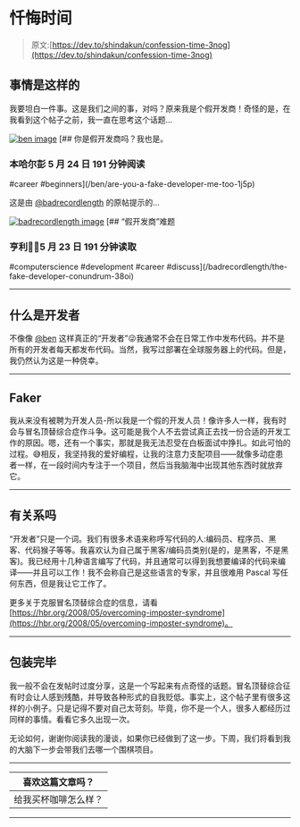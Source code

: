 # 忏悔时间

> 原文:[https://dev.to/shindakun/confession-time-3nog](https://dev.to/shindakun/confession-time-3nog)

## [](#so-the-thing-is)事情是这样的

我要坦白一件事。这是我们之间的事，对吗？原来我是个假开发商！奇怪的是，在我看到这个帖子之前，我一直在思考这个话题...

[![ben image](../Images/fe64a787b888dfb20fc13ad1e466da3d.png)](/ben) [## 你是假开发商吗？我也是。

### 本哈尔彭 5 月 24 日 191 分钟阅读

#career #beginners](/ben/are-you-a-fake-developer-me-too-1j5p)

这是由 [@badrecordlength](https://dev.to/badrecordlength) 的原帖提示的...

[![badrecordlength image](../Images/8f00810b659fdcd3c0f04ae1cabe339b.png)](/badrecordlength) [## “假开发商”难题

### 亨利👨‍💻5 月 23 日 191 分钟读取

#computerscience #development #career #discuss](/badrecordlength/the-fake-developer-conundrum-38oi)

* * *

## [](#what-is-developer)什么是开发者

不像像 [@ben](https://dev.to/ben) 这样真正的“开发者”😜我通常不会在日常工作中发布代码。并不是所有的开发者每天都发布代码。当然，我写过部署在全球服务器上的代码。但是，我仍然认为这是一种侥幸。

* * *

## [](#faker)Faker

我从来没有被聘为开发人员-所以我是一个假的开发人员！像许多人一样，我有时会与冒名顶替综合症作斗争。这可能是我个人不去尝试真正去找一份合适的开发工作的原因。嗯，还有一个事实，那就是我无法忍受在白板面试中挣扎。如此可怕的过程。😅相反，我坚持我的爱好编程，让我的注意力支配项目——就像多动症患者一样，在一段时间内专注于一个项目，然后当我脑海中出现其他东西时就放弃它。

* * *

## [](#does-it-matter)有关系吗

“开发者”只是一个词。我们有很多术语来称呼写代码的人:编码员、程序员、黑客、代码猴子等等。我喜欢认为自己属于黑客/编码员类别(是的，是黑客，不是黑客)。我已经用十几种语言编写了代码，并且通常可以得到我想要编译的代码来编译——并且可以工作！我不会称自己是这些语言的专家，并且很难用 Pascal 写任何东西，但是我让它工作了。

更多关于克服冒名顶替综合症的信息，请看[https://hbr.org/2008/05/overcoming-imposter-syndrome](https://hbr.org/2008/05/overcoming-imposter-syndrome)。

* * *

## [](#wrapping-up)包装完毕

我一般不会在发帖时过度分享，这是一个写起来有点奇怪的话题。冒名顶替综合征有时会让人感到残酷，并导致各种形式的自我贬低。事实上，这个帖子里有很多这样的小例子。只是记得不要对自己太苛刻。毕竟，你不是一个人，很多人都经历过同样的事情。看看它多久出现一次。

无论如何，谢谢你阅读我的漫谈，如果你已经做到了这一步。下周，我们将看到我的大脑下一步会带我们去哪一个围棋项目。

* * *

| 喜欢这篇文章吗？ |
| --- |
| 给我买杯咖啡怎么样？ |

* * *